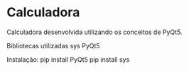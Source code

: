 # Calculadora
Calculadora desenvolvida utilizando os conceitos de PyQt5.

Bibliotecas utilizadas
sys
PyQt5

Instalação: 
pip install PyQt5
pip install sys

